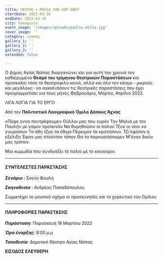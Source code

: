 ```yaml
---
title: ΠΑΥΛΗΣ + ΜΗΛΙΑ ΛΑΒ ΧΟΡ ΕΒΕΡ
startDate: 2022-03-18
endDate: 2022-03-18
city: Famagusta
event_image: "/images/uploads/paulis-milia.jpg"
cover_image: ''
category: comedy
gallery_1: ''
gallery_2: ''
gallery_3: ''
extended: false

---
```

Ο Δήμος Αγίας Νάπας διοργανώνει και για αυτή την χρονιά τον καθιερωμένο **Θεσμό του τρίμηνου Θεατρικών Παραστάσεων** και προσκαλεί τόσο το θεατρόφιλο κοινό, αλλά και όλο τον κόσμο - μικρούς και μεγάλους- να αγκαλιάσουν τις θεατρικές παραστάσεις που έχει προγραμματίσει για τους μήνες Φεβρουάριο, Μάρτιο, Απρίλιο 2022.

ΛΙΓΑ ΛΟΓΙΑ ΓΙΑ ΤΟ ΕΡΓΟ

Από τον **Πολιτιστικό Λαογραφικό Όμιλο Δάσους Άχνας**

«Πόψε εννα παντρέψουμεν Ούλλοι μας που γυρόν Την Μηλιά με τον Παυλήν με γάμον προτεινόν Να θυμηθούσιν οι παλιοί Τζιαι οι νέοι να γνωρίσουν Τα ήθη τζιαι τα έθιμα Πέρκιμον τα κρατήσουν. Τζι'εφόσον η εξέλιξη Έφαν μας στούντον τόπον Θα τα παρουσιάσουμεν Μ'έναν δικόν μας τρόπον.

Μια κωμωδία που συνδυάζει το παλιο με το καινούριο.

***

#### ΣΥΝΤΕΛΕΣΤΕΣ ΠΑΡΑΣΤΑΣΗΣ

**_Σενάριο :_** Σκεύη Φουλή

**_Σκηνοθεσία_** : Ανδρέας Παπαδόπουλος

Συμμετέχει το μουσικό σχήμα οι προσκυνητές και το χορευτικό του Ομίλου

***

#### ΠΛΗΡΟΦΟΡΙΕΣ ΠΑΡΑΣΤΑΣΗΣ

**_Παράσταση:_** Παρασκευή 18  Μαρτίου 2022

**_Ώρα έναρξης_**_:_ 8:00 μ.μ

**_Τοποθεσία_**_:_ Δημοτικό Θέατρο Αγίας Νάπας

**ΕΙΣΟΔΟΣ ΕΛΕΥΘΕΡΗ**